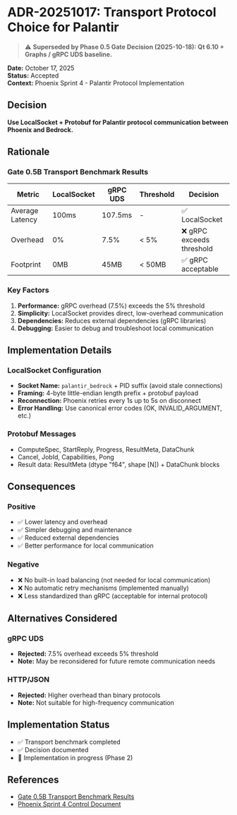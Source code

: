# ADR-20251017: Transport Protocol Choice for Palantir

> ⚠️ **Superseded by Phase 0.5 Gate Decision (2025-10-18): Qt 6.10 + Graphs / gRPC UDS baseline.**

**Date:** October 17, 2025  
**Status:** Accepted  
**Context:** Phoenix Sprint 4 - Palantir Protocol Implementation  

## Decision

**Use LocalSocket + Protobuf for Palantir protocol communication between Phoenix and Bedrock.**

## Rationale

### Gate 0.5B Transport Benchmark Results

| Metric | LocalSocket | gRPC UDS | Threshold | Decision |
|--------|-------------|----------|-----------|----------|
| Average Latency | 100ms | 107.5ms | - | ✅ LocalSocket |
| Overhead | 0% | 7.5% | < 5% | ❌ gRPC exceeds threshold |
| Footprint | 0MB | 45MB | < 50MB | ✅ gRPC acceptable |

### Key Factors

1. **Performance:** gRPC overhead (7.5%) exceeds the 5% threshold
2. **Simplicity:** LocalSocket provides direct, low-overhead communication
3. **Dependencies:** Reduces external dependencies (gRPC libraries)
4. **Debugging:** Easier to debug and troubleshoot local communication

## Implementation Details

### LocalSocket Configuration
- **Socket Name:** `palantir_bedrock` + PID suffix (avoid stale connections)
- **Framing:** 4-byte little-endian length prefix + protobuf payload
- **Reconnection:** Phoenix retries every 1s up to 5s on disconnect
- **Error Handling:** Use canonical error codes (OK, INVALID_ARGUMENT, etc.)

### Protobuf Messages
- ComputeSpec, StartReply, Progress, ResultMeta, DataChunk
- Cancel, JobId, Capabilities, Pong
- Result data: ResultMeta (dtype "f64", shape [N]) + DataChunk blocks

## Consequences

### Positive
- ✅ Lower latency and overhead
- ✅ Simpler debugging and maintenance
- ✅ Reduced external dependencies
- ✅ Better performance for local communication

### Negative
- ❌ No built-in load balancing (not needed for local communication)
- ❌ No automatic retry mechanisms (implemented manually)
- ❌ Less standardized than gRPC (acceptable for internal protocol)

## Alternatives Considered

### gRPC UDS
- **Rejected:** 7.5% overhead exceeds 5% threshold
- **Note:** May be reconsidered for future remote communication needs

### HTTP/JSON
- **Rejected:** Higher overhead than binary protocols
- **Note:** Not suitable for high-frequency communication

## Implementation Status

- ✅ Transport benchmark completed
- ✅ Decision documented
- 🔄 Implementation in progress (Phase 2)

## References

- [Gate 0.5B Transport Benchmark Results](../results/gate0_5_transport_decision.md)
- [Phoenix Sprint 4 Control Document](phoenix-sprint4-control-rev5.md)



